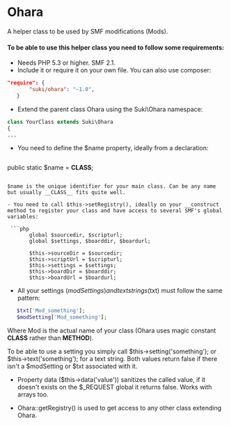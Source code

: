 Ohara
=====

A helper class to be used by SMF modifications (Mods).

#### To be able to use this helper class you need to follow some requirements:

- Needs PHP 5.3 or higher. SMF 2.1.
- Include it or require it on your own file. You can also use composer:

 ```json
"require": {
		"suki/ohara": "~1.0",
	}
 ```

- Extend the parent class Ohara using the Suki\Ohara namespace:

 ```php
class YourClass extends Suki\Ohara
{
...
 ```

- You need to define the $name property, ideally from a declaration:

  ```php
public static $name = __CLASS__;
 ```

$name is the unique identifier for your main class. Can be any name but usually __CLASS__ fits quite well.

- You need to call $this->setRegistry(), ideally on your __construct method to register your class and have access to several SMF's global variables:

  ```php
		global $sourcedir, $scripturl;
		global $settings, $boarddir, $boardurl;

		$this->sourceDir = $sourcedir;
		$this->scriptUrl = $scripturl;
		$this->settings = $settings;
		$this->boardDir = $boarddir;
		$this->boardUrl = $boardurl;
 ```

- All your settings ($modSettings) and text strings ($txt) must follow the same pattern:

 ```php
	$txt['Mod_something'];
	$modSetting['Mod_something'];
 ```

Where Mod is the actual name of your class (Ohara uses magic constant __CLASS__ rather than __METHOD__).

To be able to use a setting you simply call $this->setting('something'); or $this->text('something'); for a text string. Both values return false if there isn't a $modSetting or $txt associated with it.

- Property data ($this->data('value')) sanitizes the called value, if it doesn't exists on the $_REQUEST global it returns false. Works with arrays too.

- Ohara::getRegistry() is used to get access to any other class extending Ohara.